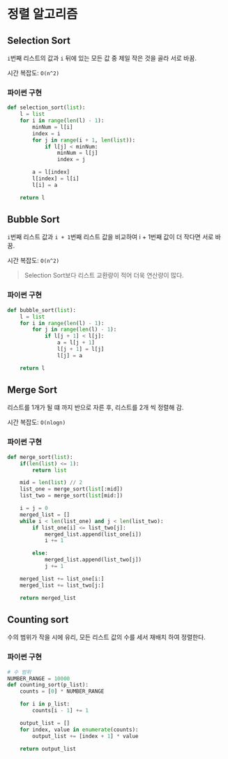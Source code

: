 # 정렬 알고리즘

## Selection Sort

`i`번째 리스트의 값과 `i` 뒤에 있는 모든 값 중 제일 작은 것을 골라 서로 바꿈.

시간 복잡도: `O(n^2)`

### 파이썬 구현

```python
def selection_sort(list):
    l = list
    for i in range(len(l) - 1):
        minNum = l[i]
        index = i
        for j in range(i + 1, len(list)):
            if l[j] < minNum:
                minNum = l[j]
                index = j

        a = l[index]
        l[index] = l[i]
        l[i] = a

    return l
```

## Bubble Sort

`i`번째 리스트 값과 `i + 1`번째 리스트 값을 비교하여 i + 1번째 값이 더 작다면 서로 바꿈.

시간 복잡도: `O(n^2)`

> Selection Sort보다 리스트 교환량이 적어 더욱 연산량이 많다.

### 파이썬 구현

```python
def bubble_sort(list):
    l = list
    for i in range(len(l) - 1):
        for j in range(len(l) - 1):
            if l[j + 1] < l[j]:
                a = l[j + 1]
                l[j + 1] = l[j]
                l[j] = a

    return l
```

## Merge Sort

리스트를 1개가 될 떄 까지 반으로 자른 후, 리스트를 2개 씩 정렬해 감.

시간 복잡도: `O(nlogn)`

### 파이썬 구현

```python
def merge_sort(list):
    if(len(list) <= 1):
        return list

    mid = len(list) // 2
    list_one = merge_sort(list[:mid])
    list_two = merge_sort(list[mid:])

    i = j = 0
    merged_list = []
    while i < len(list_one) and j < len(list_two):
        if list_one[i] <= list_two[j]:
            merged_list.append(list_one[i])
            i += 1

        else:
            merged_list.append(list_two[j])
            j += 1

    merged_list += list_one[i:]
    merged_list += list_two[j:]

    return merged_list
```

## Counting sort

수의 범위가 작을 시에 유리, 모든 리스트 값의 수를 세서 재배치 하여 정렬한다.

### 파이썬 구현

```python
# 수 범위
NUMBER_RANGE = 10000
def counting_sort(p_list):
    counts = [0] * NUMBER_RANGE

    for i in p_list:
        counts[i - 1] += 1

    output_list = []
    for index, value in enumerate(counts):
        output_list += [index + 1] * value

    return output_list
```
